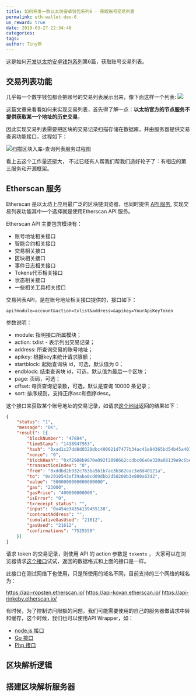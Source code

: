 ```yaml
---
title: 如何开发一款以太坊安卓钱包系列6 - 获取账号交易列表 
permalink: eth-wallet-dev-6
un_reward: true
date: 2019-03-27 22:34:40
categories:
tags:
author: Tiny熊
---
```



这是如何[开发以太坊安卓钱包系列](https://learnblockchain.cn/2019/04/11/wallet-dev-guide/)第6篇，获取账号交易列表。

## 交易列表功能

几乎每一个数字钱包都会把账号的交易列表展示出来，像下面这样一个列表:
![](https://img.learnblockchain.cn/2019/15553370001937.jpg!wl)

这篇文章来看看如何来实现交易列表，首先得了解一点：**以太坊官方的节点服务不提供获取某一个地址的历史交易**。

因此实现交易列表需要把区块的交易记录扫描存储在数据库，并由服务器提供交易查询功能接口，过程如下：


![扫描区块入库-查询列表服务过程图](https://img.learnblockchain.cn/2019/scan-block-service2.jpg!wl)

看上去这个工作量还挺大， 不过已经有人帮我们帮我们造好轮子了：有相应的第三服务和开源框架。


## Etherscan 服务


Etherscan 是以太坊上应用最广泛的区块链浏览器，也同时提供 [API 服务](https://etherscan.io/apis), 实现交易列表功能其中一个选择就是使用Etherscan API 服务。

Etherscan API 主要包含模块有：
* 账号地址相关接口
* 智能合约相关接口
* 交易相关接口
* 区块相关接口
* 事件日志相关接口
* Tokens代币相关接口
* 状态相关接口
* 一些相关工具相关接口



交易列表API，是在账号地址相关接口提供的，接口如下：

```
api?module=account&action=txlist&address=&apikey=YourApiKeyToken
```

参数说明：

* module: 指明接口所属模块；
* action: txlist - 表示列出交易记录；
* address: 所查询交易的账号地址；
* apikey: 根据key来统计请求限额； 
* startblock: 起始查询块 id，可选，默认值为 0；
* endblock: 结束查询块 id，可选，默认值为最后一个区块；
* page: 页码，可选；
* offset: 每页查询记录数，可选，默认是查询 10000 条记录；
* sort: 排序规则，支持正序asc和倒序desc。


这个接口来获取某个账号地址的交易记录，如请求[这个地址](http://api.etherscan.io/api?module=account&action=txlist&address=0xddbd2b932c763ba5b1b7ae3b362eac3e8d40121a&offset=1&page=2)返回的结果如下：

```json
{
	"status": "1",
	"message": "OK",
	"result": [{
		"blockNumber": "47884",
		"timeStamp": "1438947953",
		"hash": "0xad1c27dd8d0329dbc400021d7477b34ac41e84365bd54b45a4019a15deb10c0d",
		"nonce": "0",
		"blockHash": "0xf2988b9870e092f2898662ccdbc06e0e320a08139e9c6be98d0ce372f8611f22",
		"transactionIndex": "0",
		"from": "0xddbd2b932c763ba5b1b7ae3b362eac3e8d40121a",
		"to": "0x2910543af39aba0cd09dbb2d50200b3e800a63d2",
		"value": "5000000000000000000",
		"gas": "23000",
		"gasPrice": "400000000000",
		"isError": "0",
		"txreceipt_status": "",
		"input": "0x454e34354139455138",
		"contractAddress": "",
		"cumulativeGasUsed": "21612",
		"gasUsed": "21612",
		"confirmations": "7525550"
	}]
}
```


请求 token 的交易记录，则使用 API 的 action 参数是 `tokentx` ， 大家可以在浏览器请求[这个接口](http://api.etherscan.io/api?module=account&action=tokentx&address=0x4e83362442b8d1bec281594cea3050c8eb01311c&startblock=0&endblock=999999999&sort=asc&apikey=YourApiKeyToken)试试，返回的数据格式和上面的接口是一样。

此接口在测试网络下也使用，只是所使用的域名不同，目前支持的三个网络的域名为：

https://api-ropsten.etherscan.io/
https://api-kovan.etherscan.io/
https://api-rinkeby.etherscan.io/


有时候，为了控制访问限额的问题，我们可能需要使用的自己的服务器做请求中转和缓存，这个时候，我们也可以使用API Wrapper，如：

* [node.js 接口](https://github.com/sebs/etherscan-api)
* [Go 接口](https://github.com/nanmu42/etherscan-api)
* [Php 接口](https://github.com/dzarezenko/etherscan-api)


## 区块解析逻辑




## 搭建区块解析服务器



## 


